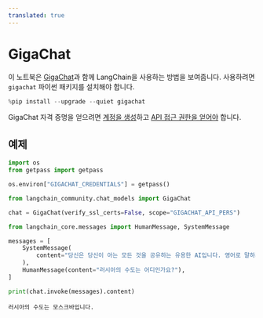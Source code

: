 ```yaml
---
translated: true
---
```


# GigaChat

이 노트북은 [GigaChat](https://developers.sber.ru/portal/products/gigachat)과 함께 LangChain을 사용하는 방법을 보여줍니다.
사용하려면 `gigachat` 파이썬 패키지를 설치해야 합니다.

```python
%pip install --upgrade --quiet gigachat
```

GigaChat 자격 증명을 얻으려면 [계정을 생성](https://developers.sber.ru/studio/login)하고 [API 접근 권한을 얻어야](https://developers.sber.ru/docs/ru/gigachat/individuals-quickstart) 합니다.

## 예제

```python
import os
from getpass import getpass

os.environ["GIGACHAT_CREDENTIALS"] = getpass()
```

```python
from langchain_community.chat_models import GigaChat

chat = GigaChat(verify_ssl_certs=False, scope="GIGACHAT_API_PERS")
```

```python
from langchain_core.messages import HumanMessage, SystemMessage

messages = [
    SystemMessage(
        content="당신은 당신이 아는 모든 것을 공유하는 유용한 AI입니다. 영어로 말하세요."
    ),
    HumanMessage(content="러시아의 수도는 어디인가요?"),
]

print(chat.invoke(messages).content)
```

```output
러시아의 수도는 모스크바입니다.
```